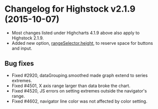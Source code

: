 # Changelog for Highstock v2.1.9 (2015-10-07)
        
- Most changes listed under Highcharts 4.1.9 above also apply to Highstock 2.1.9.
- Added new option, [rangeSelector.height](https://api.highcharts.com/highstock#rangeSelector.height), to reserve space for buttons and input.

## Bug fixes
- Fixed #2920, dataGrouping.smoothed made graph extend to series extremes.
- Fixed #4501, X axis range larger than data broke the chart.
- Fixed #4520, JS errors on setting extremes outside the navigator's range.
- Fixed #4602, navigator line color was not affected by color setting.